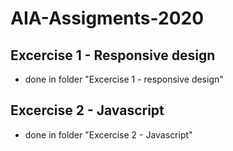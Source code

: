 # AIA-Assigments-2020
## Excercise 1 - Responsive design 

- done in folder "Excercise 1 - responsive design"

## Excercise 2 - Javascript

- done in folder "Excercise 2 - Javascript"
